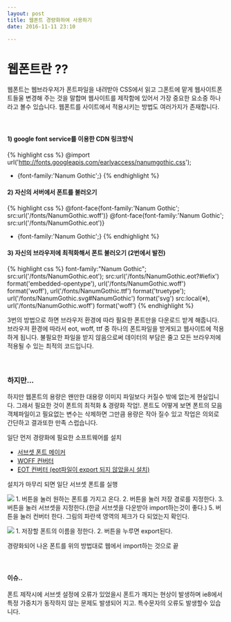 ```yaml
---
layout: post
title: 웹폰트 경량화하여 사용하기
date: 2016-11-11 23:10

---
```

# 웹폰트란 ??

웹폰트는 웹브라우저가 폰트파일을 내려받아 CSS에서 읽고 그폰트에 맡게 웹사이트폰트들울 변경해 주는 것을 말합며 웹사이트를 제작함에 있어서 가장 중요한 요소중 하나라고 볼수 있습니다. 웹폰트를 사이트에서 적용시키는 방법도 여러가지가 존재합니다. 
<br>
<br>
<br>

#### 1) google font service를 이용한 CDN 링크방식

{% highlight css %}
@import url('http://fonts.googleapis.com/earlyaccess/nanumgothic.css'); 
* {font-family:'Nanum Gothic';}
{% endhighlight %}

#### 2) 자신의 서버에서 폰트를 불러오기

{% highlight css %}
@font-face{font-family:'Nanum Gothic'; src:url('/fonts/NanumGothic.woff')}
@font-face{font-family:'Nanum Gothic'; src:url('/fonts/NanumGothic.eot')} 
* {font-family:'Nanum Gothic';}
{% endhighlight %}

#### 3) 자신의 브라우저에 최적화해서 폰트 불러오기 (2번에서 발전)

{% highlight css %}
font-family:"Nanum Gothic";
    src:url('/fonts/NanumGothic.eot');
    src:url('/fonts/NanumGothic.eot?#iefix') format('embedded-opentype'),
    url('/fonts/NanumGothic.woff') format('woff'),
    url('/fonts/NanumGothic.ttf') format('truetype');
    url('/fonts/NanumGothic.svg#NanumGothic') format('svg')
    src:local(※), url('/fonts/NanumGothic.woff') format('woff')
{% endhighlight %}

3번의 방법으로 하면 브라우저 환경에 따라 필요한 폰트만을 다운로드 받게 해줍니다. 브라우저 환경에 따라서 eot, woff, ttf 중 하나의 폰트파일을 받게되고 웹사이트에 적용하게 됩니다. 불필요한 파일을 받지 않음으로써 데이터의 부담은 줄고 모든 브라우저에 적용될 수 있는 최적의 코드입니다.
<br>
<br>
<br>

### 하지만...
하지만 웹폰트의 용량은 왠만한 대용량 이미지 파일보다 커질수 밖에 없는게 현실입니다. 그래서 필요한 것이 폰트의 최적화 & 경량화 작업!. 폰트도 어떻게 보면 폰트의 모음 객체파일이고 필요없는 변수는 삭제하면 그만큼 용량은 작아 질수 있고 작업은 의외로 간단하고 결과또한 만족 스럽습니다.

일단 먼저 경량화에 필요한 소프트웨어를 설치
- <a href="http://opentype.jp/subsetfontmk.htm" target="_blank">서브셋 폰트 메이커</a>
- <a href="http://opentype.jp/woffconv.htm" target="_blank">WOFF 컨버터</a>
- <a href="http://eotfast.com/" target="_blank">EOT 컨버터 (eot파일이 export 되지 않았을시 설치)</a>

설치가 마무리 되면 일단 서브셋 폰트를 실행
<p class="block">
    <img class="left_align_img" src="{{ site.baseurl }}/img/2016-11-11/font1.jpg" />
    <span class="right_align_text">1. 버튼을 눌러 원하는 폰트를 가지고 온다.</span>
    <span class="right_align_text">2. 버튼을 눌러 저장 경로를 지정한다.</span>
    <span class="right_align_text">3. 버튼을 눌러 서브셋을 지정한다.<span class="small">(한글 
    서브셋을 다운받아 import하는것이 좋다.)</span> </span>
    <span class="right_align_text">5. 버튼을 눌러 컨버터 한다.</span>
    <span class="right_align_text small">그림의 파란색 영역의 체크가 다 되었는지 확인다.</span>
</p>
<p class="block">
    <img class="left_align_img" src="{{ site.baseurl }}/img/2016-11-11/font2.jpg" />
   <span class="right_align_text">1. 저장할 폰트의 이름을 정한다.</span>
   <span class="right_align_text">2. 버튼을 누루면 export된다.</span>
</p>


경량화되어 나온 폰트를 위의 방법대로 웹에서 import하는 것으로 끝
<br>
<br>
<br>

#### 이슈..
폰트 제작시에 서브셋 설정에 오류가 있었을시 폰트가 깨지는 현상이 발생하며 ie8에서 특정 가중치가 동작하지 않는 문제도 발생되어 지고. 특수문자의 오류도 발생할수 있습니다.













